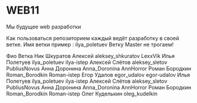 # WEB11
Мы будущее web разработки


Как пользоваться репозиторием
каждый ведёт разработку в своей ветке. Имя ветки пример : ilya_poletuev
Ветку Master не трогаем!



Фио		 Ветка		     Ник
Шкуратов Алексей aleksey_shkuratov   LexxVik
Илья Полетуев    ilya_poletuev       ilya-istep
Алексей Слётов   aleksey_sletov      PubliusNovus
Анна Доронина    Anna_Doronina       AnnHorror
Роман Бородкин 	 Roman_Borodkin      Roman-istep 
Егор Удалов      egor_udalov 	     egor-udalov
Илья Полетуев    ilya_poletuev       ilya-istep
Алексей Слётов   aleksey_sletov      PubliusNovus
Анна Доронина    Anna_Doronina       AnnHorror
Роман Бородкин 	 Roman_Borodkin      Roman-istep 
Олег Куделькин   oleg_kudelkin   

